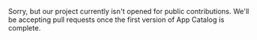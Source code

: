 Sorry, but our project currently isn't opened for public contributions. We'll be accepting pull requests once the first version of App Catalog is complete.
